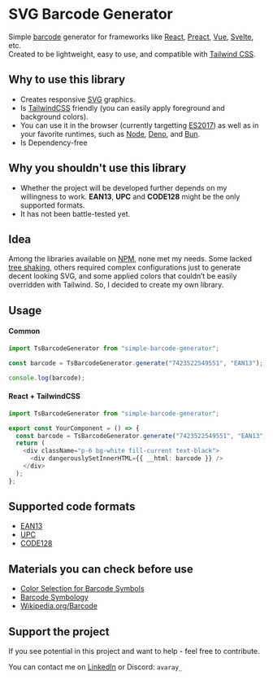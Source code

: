 # SVG Barcode Generator

Simple [barcode](https://en.wikipedia.org/wiki/Barcode) generator for frameworks like [React](https://react.dev/),
[Preact](https://preactjs.com/), [Vue](https://vuejs.org/), [Svelte](https://svelte.dev/), etc.\
Created to be lightweight, easy to use, and compatible with [Tailwind CSS](Tailwind).

## Why to use this library

- Creates responsive [SVG](https://en.wikipedia.org/wiki/SVG) graphics.
- Is [TailwindCSS](https://tailwindcss.com/) friendly (you can easily apply foreground and background colors).
- You can use it in the browser (currently targetting [ES2017](https://caniuse.com/?search=es2017)) as well as in your
  favorite runtimes, such as [Node](https://nodejs.org/), [Deno](https://deno.com/), and [Bun](https://bun.sh/).
- Is Dependency-free

## Why you shouldn't use this library

- Whether the project will be developed further depends on my willingness to work. **EAN13**, **UPC** and **CODE128**
  might be the only supported formats.
- It has not been battle-tested yet.

## Idea

Among the libraries available on [NPM](https://www.npmjs.com/), none met my needs. Some lacked
[tree shaking](https://developer.mozilla.org/en-US/docs/Glossary/Tree_shaking), others required complex configurations
just to generate decent looking SVG, and some applied colors that couldn’t be easily overridden with Tailwind. So, I
decided to create my own library.

## Usage

#### Common

```ts
import TsBarcodeGenerator from "simple-barcode-generator";

const barcode = TsBarcodeGenerator.generate("7423522549551", "EAN13");

console.log(barcode);
```

#### React + TailwindCSS

```ts
import TsBarcodeGenerator from "simple-barcode-generator";

export const YourComponent = () => {
  const barcode = TsBarcodeGenerator.generate("7423522549551", "EAN13");
  return (
    <div className="p-6 bg-white fill-current text-black">
      <div dangerouslySetInnerHTML={{ __html: barcode }} />
    </div>
  );
};
```

## Supported code formats

- [EAN13](https://en.wikipedia.org/wiki/International_Article_Number)
- [UPC](https://en.wikipedia.org/wiki/Universal_Product_Code)
- [CODE128](https://en.wikipedia.org/wiki/Code_128)

## Materials you can check before use

- [Color Selection for Barcode Symbols](https://www.barcode.graphics/upc-color-guide)
- [Barcode Symbology](https://www.scandit.com/products/barcode-scanning/symbologies)
- [Wikipedia.org/Barcode](https://en.wikipedia.org/wiki/Barcode)

## Support the project

If you see potential in this project and want to help - feel free to contribute.

You can contact me on [LinkedIn](https://www.linkedin.com/in/wasowsky/) or Discord: `avaray_`
